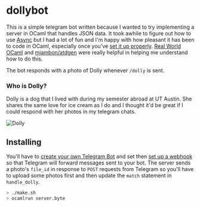 # dollybot

This is a simple telegram bot written because I wanted to try
implementing a server in OCaml that handles JSON data. It took awhile
to figure out how to use
[Async](https://opensource.janestreet.com/async/) but I had a lot of
fun and I'm happy with how pleasant it has been to code in OCaml,
especially once you've [set it up
properly](https://github.com/realworldocaml/book/wiki/Installation-Instructions).
[Real World OCaml](https://realworldocaml.org/) and
[mjambon/atdgen](https://github.com/mjambon/atdgen) were really
helpful in helping me understand how to do this.

The bot responds with a photo of Dolly whenever `/dolly` is sent.

### Who is Dolly?

Dolly is a dog that I lived with during my semester abroad at UT
Austin. She shares the same love for ice cream as I do and I thought
it'd be great if I could respond with her photos in my telegram chats.

![Dolly](https://user-images.githubusercontent.com/3874336/73587012-a8059780-44f0-11ea-826e-6463b544f0d7.jpg)

## Installing

You'll have to [create your own Telegram
Bot](https://core.telegram.org/bots#botfather) and set then [set up a
webhook](https://core.telegram.org/bots/api#setwebhook) so that
Telegram will forward messages sent to your bot. The server sends a
photo's `file_id` in response to `POST` requests from Telegram so
you'll have to upload some photos first and then update the `match`
statement in `handle_dolly`.

```bash
> ./make.sh
> ocamlrun server.byte
```
